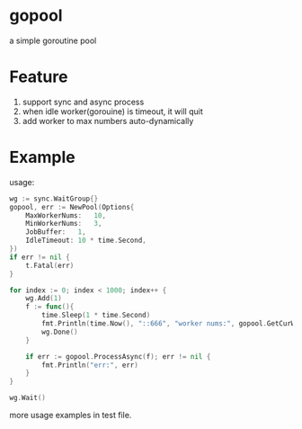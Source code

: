 # gopool
a simple goroutine pool
# Feature
1. support sync and async process
2. when idle worker(gorouine) is timeout, it will quit
3. add worker to max numbers auto-dynamically 
# Example
usage:
```go
wg := sync.WaitGroup{}
gopool, err := NewPool(Options{
    MaxWorkerNums:   10,
    MinWorkerNums:   3,
    JobBuffer:   1,
    IdleTimeout: 10 * time.Second,
})
if err != nil {
    t.Fatal(err)
}

for index := 0; index < 1000; index++ {
    wg.Add(1)
    f := func(){
        time.Sleep(1 * time.Second)
        fmt.Println(time.Now(), "::666", "worker nums:", gopool.GetCurWorkerNums())
        wg.Done()
    }

    if err := gopool.ProcessAsync(f); err != nil {
        fmt.Println("err:", err)
    }
}

wg.Wait()
```
more usage examples in test file.